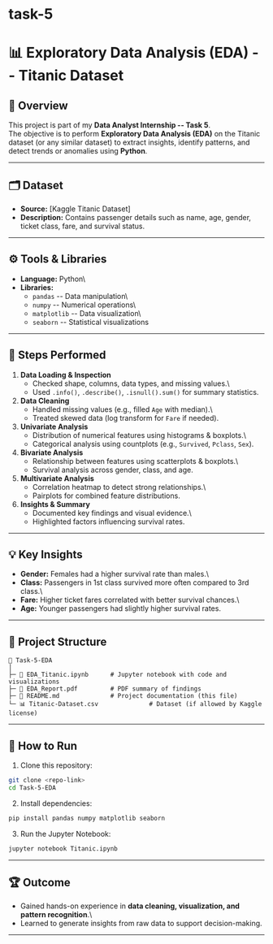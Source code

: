 # task-5
# 📊 Exploratory Data Analysis (EDA) -- Titanic Dataset

## 🔹 Overview

This project is part of my **Data Analyst Internship -- Task 5**.\
The objective is to perform **Exploratory Data Analysis (EDA)** on the
Titanic dataset (or any similar dataset) to extract insights, identify
patterns, and detect trends or anomalies using **Python**.

------------------------------------------------------------------------

## 🗂️ Dataset

-   **Source:** [Kaggle Titanic
    Dataset]
-   **Description:** Contains passenger details such as name, age,
    gender, ticket class, fare, and survival status.

------------------------------------------------------------------------

## ⚙️ Tools & Libraries

-   **Language:** Python\
-   **Libraries:**
    -   `pandas` -- Data manipulation\
    -   `numpy` -- Numerical operations\
    -   `matplotlib` -- Data visualization\
    -   `seaborn` -- Statistical visualizations

------------------------------------------------------------------------

## 📌 Steps Performed

1.  **Data Loading & Inspection**
    -   Checked shape, columns, data types, and missing values.\
    -   Used `.info()`, `.describe()`, `.isnull().sum()` for summary
        statistics.
2.  **Data Cleaning**
    -   Handled missing values (e.g., filled `Age` with median).\
    -   Treated skewed data (log transform for `Fare` if needed).
3.  **Univariate Analysis**
    -   Distribution of numerical features using histograms & boxplots.\
    -   Categorical analysis using countplots (e.g., `Survived`,
        `Pclass`, `Sex`).
4.  **Bivariate Analysis**
    -   Relationship between features using scatterplots & boxplots.\
    -   Survival analysis across gender, class, and age.
5.  **Multivariate Analysis**
    -   Correlation heatmap to detect strong relationships.\
    -   Pairplots for combined feature distributions.
6.  **Insights & Summary**
    -   Documented key findings and visual evidence.\
    -   Highlighted factors influencing survival rates.

------------------------------------------------------------------------

## 💡 Key Insights

-   **Gender:** Females had a higher survival rate than males.\
-   **Class:** Passengers in 1st class survived more often compared to
    3rd class.\
-   **Fare:** Higher ticket fares correlated with better survival
    chances.\
-   **Age:** Younger passengers had slightly higher survival rates.

------------------------------------------------------------------------

## 📂 Project Structure

    📁 Task-5-EDA
    │
    ├─ 📜 EDA_Titanic.ipynb      # Jupyter notebook with code and visualizations
    ├─ 📄 EDA_Report.pdf         # PDF summary of findings
    ├─ 📜 README.md              # Project documentation (this file)
    └─ 📊 Titanic-Dataset.csv              # Dataset (if allowed by Kaggle license)

------------------------------------------------------------------------

## 🚀 How to Run

1.  Clone this repository:

``` bash
git clone <repo-link>
cd Task-5-EDA
```

2.  Install dependencies:

``` bash
pip install pandas numpy matplotlib seaborn
```

3.  Run the Jupyter Notebook:

``` bash
jupyter notebook Titanic.ipynb
```

------------------------------------------------------------------------

## 🏆 Outcome

-   Gained hands-on experience in **data cleaning, visualization, and
    pattern recognition**.\
-   Learned to generate insights from raw data to support
    decision-making.

------------------------------------------------------------------------

